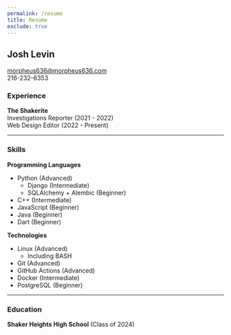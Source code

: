 ```yaml
---
permalink: /resume
title: Resume
exclude: true
---
```

## Josh Levin
<i class="ai-envelope"></i> morpheus636@morpheus636.com
<br /><i class="ai-phone"></i> 216-232-6353

### Experience
**The Shakerite**
<br />Investigations Reporter (2021 - 2022)
<br />Web Design Editor (2022 - Present)

<hr />

### Skills
**Programming Languages**
- Python (Advanced)
  - Django (Intermediate)
  - SQLAlchemy + Alembic (Beginner)
- C++ (Intermediate)
- JavaScript (Beginner)
- Java (Beginner)
- Dart (Beginner)

**Technologies**
- Linux (Advanced)
  - Including BASH
- Git (Advanced)
- GitHub Actions (Advanced)
- Docker (Intermediate)
- PostgreSQL (Beginner)

<hr />

### Education
**Shaker Heights High School** (Class of 2024)
